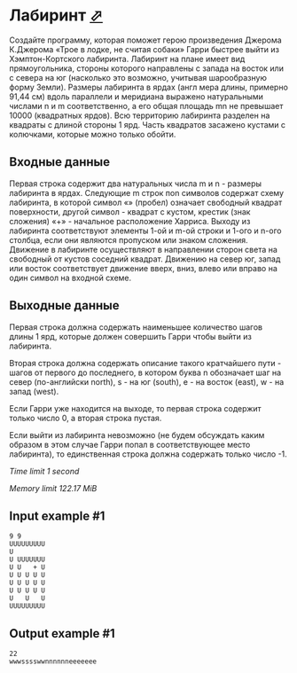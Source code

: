 # Лабиринт [⬀](https://www.e-olymp.com/en/contests/9208/problems/80036)

Создайте программу, которая поможет герою произведения Джерома К.Джерома «Трое в лодке, не считая собаки» Гарри быстрее выйти из Хэмптон-Кортского лабиринта. Лабиринт на плане имеет вид прямоугольника, стороны которого направлены с запада на восток или с севера на юг (насколько это возможно, учитывая шарообразную форму Земли). Размеры лабиринта в ярдах (англ мера длины, примерно 91,44 см) вдоль параллели и меридиана выражено натуральными числами n и m соответственно, а его общая площадь mn не превышает 10000 (квадратных ярдов). Всю территорию лабиринта разделен на квадраты с длиной стороны 1 ярд. Часть квадратов засажено кустами с колючками, которые можно только обойти.

## Входные данные

Первая строка содержит два натуральных числа m и n - размеры лабиринта в ярдах. Следующие m строк поn символов содержат схему лабиринта, в которой символ «» (пробел) означает свободный квадрат поверхности, другой символ - квадрат с кустом, крестик (знак сложения) «+» - начальное расположение Харриса. Выходу из лабиринта соответствуют элементы 1-ой и m-ой строки и 1-ого и n-ого столбца, если они являются пропуском или знаком сложения. Движение в лабиринте осуществляют в направлении сторон света на свободный от кустов соседний квадрат. Движению на север юг, запад или восток соответствует движение вверх, вниз, влево или вправо на один символ на входной схеме.

## Выходные данные

Первая строка должна содержать наименьшее количество шагов длины 1 ярд, которые должен совершить Гарри чтобы выйти из лабиринта.

Вторая строка должна содержать описание такого кратчайшего пути - шагов от первого до последнего, в котором буква n обозначает шаг на север (по-английски north), s - на юг (south), e - на восток (east), w - на запад (west).

Если Гарри уже находится на выходе, то первая строка содержит только число 0, а вторая строка пустая.

Если выйти из лабиринта невозможно (не будем обсуждать каким образом в этом случае Гарри попал в соответствующее место лабиринта), то единственная строка должна содержать только число -1.

_Time limit 1 second_

_Memory limit 122.17 MiB_

## Input example #1
```
9 9
UUUUUUUUU
U        
U UUUUUUU
U U   + U
U U U U U
U U U U U
U U U U U
U   U   U
UUUUUUUUU
```

## Output example #1
```
22
wwwsssswwnnnnnneeeeeee
```
